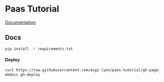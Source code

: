 # Paas Tutorial

[Documentation](docs/index.md)

## Docs

```bash
pip install -r requirements.txt
```

#### Deploy

```bash
curl https://raw.githubusercontent.com/esgi-lyon/paas-tutorial/gh-pages/index.yaml > docs/index.yaml
mkdocs gh-deploy
```
